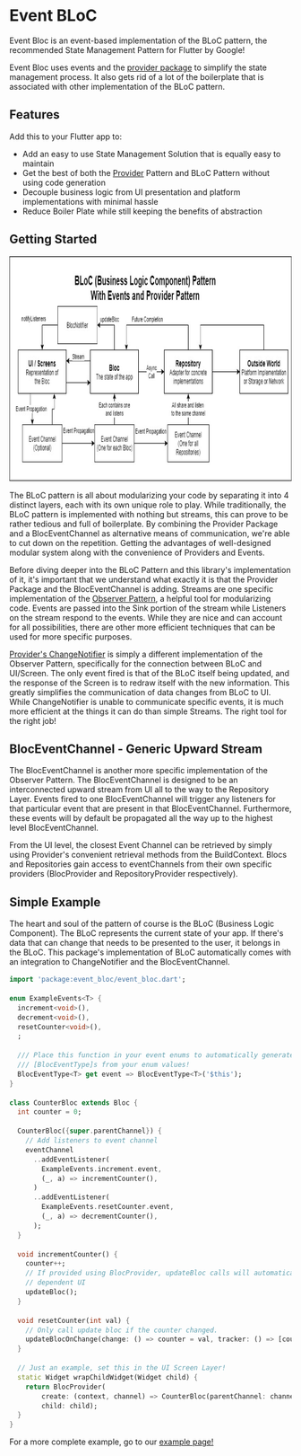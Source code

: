# Event BLoC

Event Bloc is an event-based implementation of the BLoC pattern, the recommended State Management Pattern for Flutter by Google!

Event Bloc uses events and the [provider package](https://pub.dev/packages/provider) to simplify the state management process. It also gets rid of a lot of the boilerplate that is associated with other implementation of the BLoC pattern.

## Features

Add this to your Flutter app to:
* Add an easy to use State Management Solution that is equally easy to maintain
* Get the best of both the [Provider](https://pub.dev/packages/provider) Pattern and BLoC Pattern without using code generation
* Decouple business logic from UI presentation and platform implementations with minimal hassle
* Reduce Boiler Plate while still keeping the benefits of abstraction

## Getting Started

<img src="https://github.com/VHCBlade/event_bloc/blob/main/img/Event%20Bloc%20Diagram.jpg?raw=true?raw=true"
    alt="BLoC Implementation of Event BLoC" height="400"/>

The BLoC pattern is all about modularizing your code by separating it into 4 distinct layers, each with its own unique role to play. While traditionally, the BLoC pattern is implemented with nothing but streams, this can prove to be rather tedious and full of boilerplate. By combining the Provider Package and a BlocEventChannel as alternative means of communication, we're able to cut down on the repetition. Getting the advantages of well-designed modular system along with the convenience of Providers and Events.

Before diving deeper into the BLoC Pattern and this library's implementation of it, it's important that we understand what exactly it is that the Provider Package and the BlocEventChannel is adding. Streams are one specific implementation of the [Observer Pattern](https://en.wikipedia.org/wiki/Observer_pattern), a helpful tool for modularizing code. Events are passed into the Sink portion of the stream while Listeners on the stream respond to the events. While they are nice and can account for all possibilities, there are other more efficient techniques that can be used for more specific purposes.

[Provider's ChangeNotifier](https://api.flutter.dev/flutter/foundation/ChangeNotifier-class.html) is simply a different implementation of the Observer Pattern, specifically for the connection between BLoC and UI/Screen. The only event fired is that of the BLoC itself being updated, and the response of the Screen is to redraw itself with the new information. This greatly simplifies the communication of data changes from BLoC to UI. While ChangeNotifier is unable to communicate specific events, it is much more efficient at the things it can do than simple Streams. The right tool for the right job!

## BlocEventChannel - Generic Upward Stream

The BlocEventChannel is another more specific implementation of the Observer Pattern. The BlocEventChannel is designed to be an interconnected upward stream from UI all to the way to the Repository Layer. Events fired to one BlocEventChannel will trigger any listeners for that particular event that are present in that BlocEventChannel. Furthermore, these events will by default be propagated all the way up to the highest level BlocEventChannel.

From the UI level, the closest Event Channel can be retrieved by simply using Provider's convenient retrieval methods from the BuildContext. Blocs and Repositories gain access to eventChannels from their own specific providers (BlocProvider and RepositoryProvider respectively).

## Simple Example

The heart and soul of the pattern of course is the BLoC (Business Logic Component). The BLoC represents the current state of your app. If there's data that can change that needs to be presented to the user, it belongs in the BLoC. This package's implementation of BLoC automatically comes with an integration to ChangeNotifier and the BlocEventChannel.

```dart
import 'package:event_bloc/event_bloc.dart';

enum ExampleEvents<T> {
  increment<void>(),
  decrement<void>(),
  resetCounter<void>(),
  ;

  /// Place this function in your event enums to automatically generate the
  /// [BlocEventType]s from your enum values!
  BlocEventType<T> get event => BlocEventType<T>('$this');
}

class CounterBloc extends Bloc {
  int counter = 0;

  CounterBloc({super.parentChannel}) {
    // Add listeners to event channel
    eventChannel
      ..addEventListener(
        ExampleEvents.increment.event,
        (_, a) => incrementCounter(),
      )
      ..addEventListener(
        ExampleEvents.resetCounter.event,
        (_, a) => decrementCounter(),
      );
  }

  void incrementCounter() {
    counter++;
    // If provided using BlocProvider, updateBloc calls will automatically redraw
    // dependent UI
    updateBloc();
  }

  void resetCounter(int val) {
    // Only call update bloc if the counter changed.
    updateBlocOnChange(change: () => counter = val, tracker: () => [counter]);
  }

  // Just an example, set this in the UI Screen Layer!
  static Widget wrapChildWidget(Widget child) {
    return BlocProvider(
        create: (context, channel) => CounterBloc(parentChannel: channel),
        child: child);
  }
}
```

For a more complete example, go to our [example page!](https://pub.dev/packages/event_bloc/example)